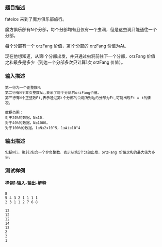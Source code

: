### 题目描述

fateice 来到了魔方俱乐部旅行。

魔方俱乐部有N个分部，每个分部均有且仅有一个虫洞，但是这虫洞只能通往一个分部。

每个分部有一个 orzFang 价值，第i个分部的 orzFang 价值为Ai。

现在他想知道，从第i个分部出发，并只通过虫洞前往下一个分部，orzFang 价值之和最多是多少（到达一个分部多次只计算1次 orzFang 价值）。

### 输入描述

```
第一行为一个正整数N。
第二行有N个非负整数Ai,表示了每个分部的orzFang价值。
第三行有N个正整数Fi,表示通过第i个分部的虫洞所到达的分部为Fi,可能出现Fi = i的情况。

数据范围：
对于20%的数据，N≤10.
对于40%的数据，N≤1000。
对于100%的数据，1≤N≤2x10^5，1≤Ai≤10^4
```
### 输出描述

```
包括N行，第i行包含一个非负整数，表示从第i个分部出发，orzFang 价值之和的最大值为多少。
```

### 测试样例
#### 样例1:输入-输出-解释

```
8
5 4 3 2 1 1 1 1
2 3 1 1 2 7 6 8
```
```
12
12
12
14
13
2
2
1
```